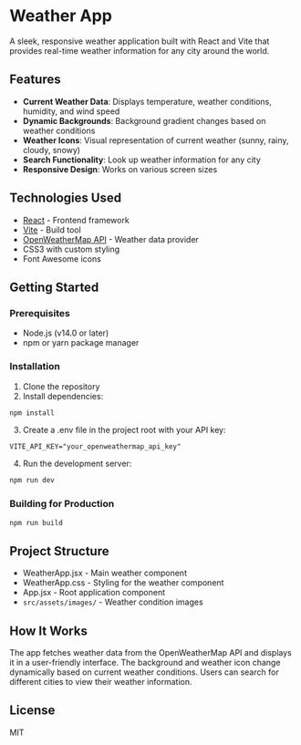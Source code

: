 

# Weather App

A sleek, responsive weather application built with React and Vite that provides real-time weather information for any city around the world.

## Features

- **Current Weather Data**: Displays temperature, weather conditions, humidity, and wind speed
- **Dynamic Backgrounds**: Background gradient changes based on weather conditions
- **Weather Icons**: Visual representation of current weather (sunny, rainy, cloudy, snowy)
- **Search Functionality**: Look up weather information for any city
- **Responsive Design**: Works on various screen sizes

## Technologies Used

- [React](https://reactjs.org/) - Frontend framework
- [Vite](https://vitejs.dev/) - Build tool
- [OpenWeatherMap API](https://openweathermap.org/api) - Weather data provider
- CSS3 with custom styling
- Font Awesome icons

## Getting Started

### Prerequisites

- Node.js (v14.0 or later)
- npm or yarn package manager

### Installation

1. Clone the repository
2. Install dependencies:

```sh
npm install
```

3. Create a .env file in the project root with your API key:

```
VITE_API_KEY="your_openweathermap_api_key"
```

4. Run the development server:

```sh
npm run dev
```

### Building for Production

```sh
npm run build
```

## Project Structure

- WeatherApp.jsx - Main weather component
- WeatherApp.css - Styling for the weather component
- App.jsx - Root application component
- `src/assets/images/` - Weather condition images

## How It Works

The app fetches weather data from the OpenWeatherMap API and displays it in a user-friendly interface. The background and weather icon change dynamically based on current weather conditions. Users can search for different cities to view their weather information.

## License

MIT
